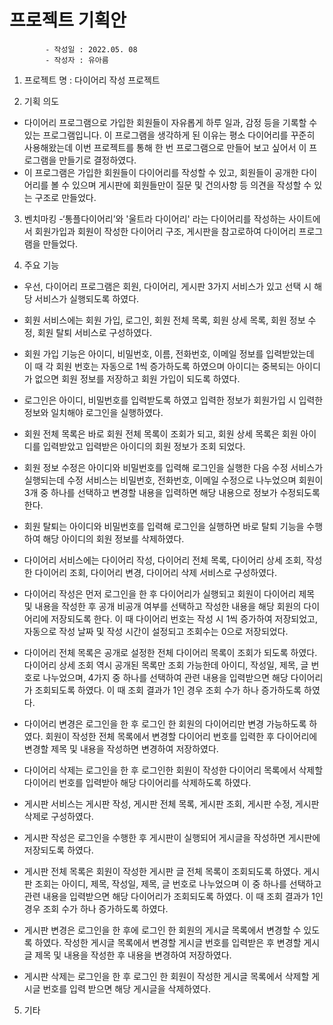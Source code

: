 # 프로젝트 기획안
            - 작성일 : 2022.05. 08
            - 작성자 : 유아름
            
1. 프로젝트 명 : 다이어리 작성 프로젝트

2. 기획 의도 
- 다이어리 프로그램으로 가입한 회원들이 자유롭게 하루 일과, 감정 등을 기록할 수 있는 프로그램입니다. 이 프로그램을 생각하게 된 이유는 평소 다이어리를 꾸준히 사용해왔는데 이번 프로젝트를 통해 한 번 프로그램으로 만들어 보고 싶어서 이 프로그램을 만들기로 결정하였다. 
- 이 프로그램은 가입한 회원들이 다이어리를 작성할 수 있고, 회원들이 공개한 다이어리를 볼 수 있으며 게시판에 회원들만이 질문 및 건의사항 등 의견을 작성할 수 있는 구조로 만들었다. 

3. 벤치마킹 
-‘통플다이어리’와 '울트라 다이어리' 라는 다이어리를 작성하는 사이트에서 회원가입과 회원이 작성한 다이어리 구조, 게시판을 참고로하여 다이어리 프로그램을 만들었다.

4. 주요 기능 
- 우선, 다이어리 프로그램은 회원, 다이어리, 게시판 3가지 서비스가 있고 선택 시 해당 서비스가 실행되도록 하였다. 
- 회원 서비스에는 회원 가입, 로그인, 회원 전체 목록, 회원 상세 목록, 회원 정보 수정, 회원 탈퇴 서비스로 구성하였다.
- 회원 가입 기능은 아이디, 비밀번호, 이름, 전화번호, 이메일 정보를 입력받았는데 이 때 각 회원 번호는 자동으로 1씩 증가하도록 하였으며 아이디는 중복되는 아이디가 없으면 회원 정보를 저장하고 회원 가입이 되도록 하였다.
- 로그인은 아이디, 비밀번호를 입력받도록 하였고 입력한 정보가 회원가입 시 입력한 정보와 일치해야 로그인을 실행하였다. 
- 회원 전체 목록은 바로 회원 전체 목록이 조회가 되고, 회원 상세 목록은 회원 아이디를 입력받았고 입력받은 아이디의 회원 정보가 조회 되었다. 
- 회원 정보 수정은 아이디와 비밀번호를 입력해 로그인을 실행한 다음 수정 서비스가 실행되는데 수정 서비스는 비밀번호, 전화번호, 이메일 수정으로 나누었으며 회원이 3개 중 하나를 선택하고 변경할 내용을 입력하면 해당 내용으로 정보가 수정되도록 한다. 
- 회원 탈퇴는 아이디와 비밀번호를 입력해 로그인을 실행하면 바로 탈퇴 기능을 수행하여 해당 아이디의 회원 정보를 삭제하였다. 

- 다이어리 서비스에는 다이어리 작성, 다이어리 전체 목록, 다이어리 상세 조회, 작성한 다이어리 조회, 다이어리 변경, 다이어리 삭제 서비스로 구성하였다.
- 다이어리 작성은 먼저 로그인을 한 후 다이어리가 실행되고 회원이 다이어리 제목 및 내용을 작성한 후 공개 비공개 여부를 선택하고 작성한 내용을 해당 회원의 다이어리에 저장되도록 한다. 이 때 다이어리 번호는 작성 시 1씩 증가하여 저장되었고, 자동으로 작성 날짜 및 작성 시간이 설정되고 조회수는 0으로 저장되었다.  
- 다이어리 전체 목록은 공개로 설정한 전체 다이어리 목록이 조회가 되도록 하였다. 다이어리 상세 조회 역시 공개된 목록만 조회 가능한데 아이디, 작성일, 제목, 글 번호로 나누었으며, 4가지 중 하나를 선택하여 관련 내용을 입력받으면 해당 다이어리가 조회되도록 하였다. 이 때 조회 결과가 1인 경우 조회 수가 하나 증가하도록 하였다. 
- 다이어리 변경은 로그인을 한 후 로그인 한 회원의 다이어리만 변경 가능하도록 하였다. 회원이 작성한 전체 목록에서 변경할 다이어리 번호를 입력한 후 다이어리에 변경할 제목  및 내용을 작성하면 변경하여 저장하였다. 
- 다이어리 삭제는 로그인을 한 후 로그인한 회원이 작성한 다이어리 목록에서 삭제할 다이어리 번호를 입력받아 해당 다이어리를 삭제하도록 하였다.

- 게시판 서비스는 게시판 작성, 게시판 전체 목록, 게시판 조회, 게시판 수정, 게시판 삭제로 구성하였다.
- 게시판 작성은 로그인을 수행한 후 게시판이 실행되어 게시글을 작성하면 게시판에 저장되도록 하였다.
- 게시판 전체 목록은 회원이 작성한 게시판 글 전체 목록이 조회되도록 하였다. 게시판 조회는 아이디, 제목, 작성일, 제목, 글 번호로 나누었으며 이 중 하나를 선택하고 관련 내용을 입력받으면 해당 다이어리가 조회되도록 하였다. 이 때 조회 결과가 1인 경우 조회 수가 하나 증가하도록 하였다.
- 게시판 변경은 로그인을 한 후에 로그인 한 회원의 게시글 목록에서 변경할 수 있도록 하였다. 작성한 게시글 목록에서 변경할 게시글 번호를 입력받은 후 변경할 게시글 제목 및 내용을 작성한 후 내용을 변경하여 저장하였다.     
- 게시판 삭제는 로그인을 한 후 로그인 한 회원이 작성한 게시글 목록에서 삭제할 게시글 번호를 입력 받으면 해당 게시글을 삭제하였다.

5. 기타  
